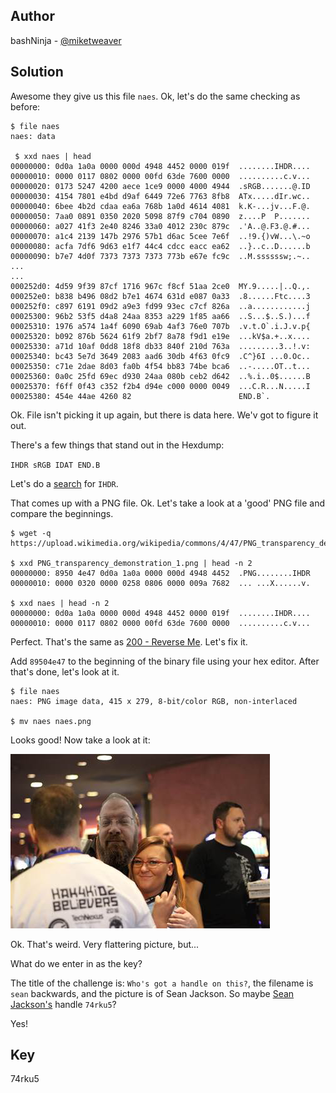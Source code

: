 ## Author
bashNinja - [@miketweaver](https://twitter.com/miketweaver)

## Solution
Awesome they give us this file `naes`. Ok, let's do the same checking as before:

```
$ file naes
naes: data

 $ xxd naes | head
00000000: 0d0a 1a0a 0000 000d 4948 4452 0000 019f  ........IHDR....
00000010: 0000 0117 0802 0000 00fd 63de 7600 0000  ..........c.v...
00000020: 0173 5247 4200 aece 1ce9 0000 4000 4944  .sRGB.......@.ID
00000030: 4154 7801 e4bd d9af 6449 72e6 7763 8fb8  ATx.....dIr.wc..
00000040: 6bee 4b2d cdaa ea6a 768b 1a0d 4614 4081  k.K-...jv...F.@.
00000050: 7aa0 0891 0350 2020 5098 87f9 c704 0890  z....P  P.......
00000060: a027 41f3 2e40 8246 33a0 4012 230c 879c  .'A..@.F3.@.#...
00000070: a1c4 2139 147b 2976 57b1 d6ac 5cee 7e6f  ..!9.{)vW...\.~o
00000080: acfa 7df6 9d63 e1f7 44c4 cdcc eacc ea62  ..}..c..D......b
00000090: b7e7 4d0f 7373 7373 7373 773b e67e fc9c  ..M.ssssssw;.~..
...
...
000252d0: 4d59 9f39 87cf 1716 967c f8cf 51aa 2ce0  MY.9.....|..Q.,.
000252e0: b838 b496 08d2 b7e1 4674 631d e087 0a33  .8......Ftc....3
000252f0: c897 6191 09d2 a9e3 fd99 93ec c7cf 826a  ..a............j
00025300: 96b2 53f5 d4a8 24aa 8353 a229 1f85 aa66  ..S...$..S.)...f
00025310: 1976 a574 1a4f 6090 69ab 4af3 76e0 707b  .v.t.O`.i.J.v.p{
00025320: b092 876b 5624 61f9 2bf7 8a78 f9d1 e19e  ...kV$a.+..x....
00025330: a71d 10af 0dd8 18f8 db33 840f 210d 763a  .........3..!.v:
00025340: bc43 5e7d 3649 2083 aad6 30db 4f63 0fc9  .C^}6I ...0.Oc..
00025350: c71e 2dae 8d03 fa0b 4f54 bb83 74be bca6  ..-.....OT..t...
00025360: 0a0c 25fd 69ec d930 24aa 080b ceb2 d642  ..%.i..0$......B
00025370: f6ff 0f43 c352 f2b4 d94e c000 0000 0049  ...C.R...N.....I
00025380: 454e 44ae 4260 82                        END.B`.
```

Ok. File isn't picking it up again, but there is data here. We'v got to figure it out.

There's a few things that stand out in the Hexdump:

`IHDR sRGB IDAT END.B`

Let's do a [search](http://lmgtfy.com/?q=IHDR) for `IHDR`.

That comes up with a PNG file. Ok. Let's take a look at a 'good' PNG file and compare the beginnings. 

```
$ wget -q https://upload.wikimedia.org/wikipedia/commons/4/47/PNG_transparency_demonstration_1.png

$ xxd PNG_transparency_demonstration_1.png | head -n 2
00000000: 8950 4e47 0d0a 1a0a 0000 000d 4948 4452  .PNG........IHDR
00000010: 0000 0320 0000 0258 0806 0000 009a 7682  ... ...X......v.

$ xxd naes | head -n 2
00000000: 0d0a 1a0a 0000 000d 4948 4452 0000 019f  ........IHDR....
00000010: 0000 0117 0802 0000 00fd 63de 7600 0000  ..........c.v...
```

Perfect. That's the same as [200 - Reverse Me](reversing_required/200_reverse_me/challenge.md). Let's fix it.

Add `89504e47` to the beginning of the binary file using your hex editor. After that's done, let's look at it.

```
$ file naes
naes: PNG image data, 415 x 279, 8-bit/color RGB, non-interlaced

$ mv naes naes.png
```

Looks good! Now take a look at it:

![solution.png](solution-files/solution.png)

Ok. That's weird. Very flattering picture, but...

What do we enter in as the key? 

The title of the challenge is: `Who's got a handle on this?`, the filename is `sean` backwards, and the picture is of Sean Jackson. So maybe [Sean Jackson's](https://twitter.com/74rku5) handle `74rku5`?

Yes!

## Key
74rku5
